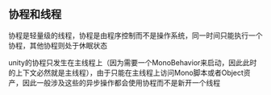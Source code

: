 ## 协程和线程

协程是轻量级的线程，协程是由程序控制而不是操作系统，同一时间只能执行一个协程，其他协程则处于休眠状态

unity的协程只发生在主线程上（因为需要一个MonoBehavior来启动，因此此时的上下文必然就是主线程），由于只能在主线程上访问Mono脚本或者Object资产，因此一般涉及这些的异步操作都会使用协程而不是新开一个线程